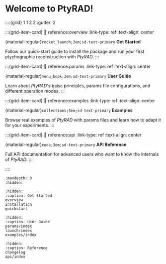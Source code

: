 # Welcome to PtyRAD!

::::{grid} 1 1 2 2
:gutter: 2

:::{grid-item-card} 
:link: reference:overview
:link-type: ref
:text-align: center

{material-regular}`rocket_launch;3em;sd-text-primary` **Get Started**

Follow our quick-start guide to install the package and run your first ptychographic reconstruction with *PtyRAD*.
:::

:::{grid-item-card}
:link: reference:params
:link-type: ref
:text-align: center

{material-regular}`menu_book;3em;sd-text-primary` **User Guide**

Learn about *PtyRAD*'s baisc principles, params file configurations, and different operation modes.
:::

:::{grid-item-card}
:link: reference:examples
:link-type: ref
:text-align: center

{material-regular}`collections;3em;sd-text-primary` **Examples**

Browse real examples of *PtyRAD* with params files and learn how to adapt it for your experiments.
:::

:::{grid-item-card}
:link: reference:api
:link-type: ref
:text-align: center

{material-regular}`code;3em;sd-text-primary` **API Reference**

Full API documentation for advanced users who want to know the internals of *PtyRAD*.
:::

::::

```{toctree}
:maxdepth: 3
:hidden:
```

```{toctree}
:hidden:
:caption: Get Started
overview
installation
quickstart
```

```{toctree}
:hidden:
:caption: User Guide
params/index
launch/index
examples/index
```

```{toctree}
:hidden:
:caption: Reference
changelog
api/index
```

